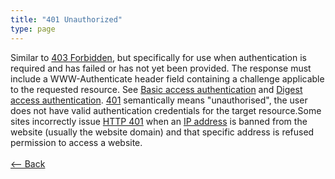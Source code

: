 ```yaml
---
title: "401 Unauthorized"
type: page
---
```

Similar to [403 Forbidden](403.md), but specifically for use when authentication is required and has failed or has not yet been provided. The response must include a WWW-Authenticate header field containing a challenge applicable to the requested resource. See [Basic access authentication](https://en.wikipedia.org/wiki/Basic_access_authentication) and [Digest access authentication](https://en.wikipedia.org/wiki/Digest_access_authentication). [401](401.md) semantically means "unauthorised", the user does not have valid authentication credentials for the target resource.Some sites incorrectly issue [HTTP 401](401.md) when an [IP address](https://en.wikipedia.org/wiki/IP_address) is banned from the website (usually the website domain) and that specific address is refused permission to access a website.<br /><br />[<-- Back](../../http_codes.md)
